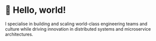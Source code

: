 # 👋 Hello, world!

I specialise in building and scaling world-class engineering teams and culture while driving innovation in distributed systems and microservice architectures.
